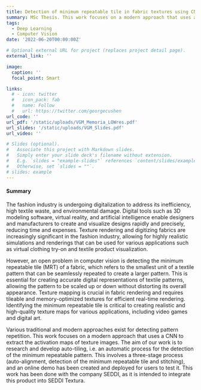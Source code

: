 ```yaml
---
title: Detection of minimum repeatable tile in fabric textures using CNN activations.
summary: MSc Thesis. This work focuses on a modern approach that uses a CNN to extract the activation maps of texture images and detect the minimum repeatable pattern of fabric images.
tags:
  - Deep Learning
  - Computer Vision
date: '2022-06-20T00:00:00Z'

# Optional external URL for project (replaces project detail page).
external_link: ''

image:
  caption: ''
  focal_point: Smart

links:
  # - icon: twitter
  #   icon_pack: fab
  #   name: Follow
  #   url: https://twitter.com/georgecushen
url_code: ''
url_pdf: '/static/uploads/VGM_Memoria_LOWres.pdf'
url_slides: '/static/uploads/VGM_Slides.pdf'
url_video: ''

# Slides (optional).
#   Associate this project with Markdown slides.
#   Simply enter your slide deck's filename without extension.
#   E.g. `slides = "example-slides"` references `content/slides/example-slides.md`.
#   Otherwise, set `slides = ""`.
# slides: example
---
```


#### Summary

The fashion industry is undergoing digitalization to address its inefficiency, high textile
waste, and environmental damage. Digital tools such as 3D modeling software, virtual
reality, and artificial intelligence enable designers and manufacturers to create and
visualize designs rapidly and precisely, reducing time and expenses. Texture rendering
and digitizing fabrics are increasingly significant in the fashion industry, allowing for
highly realistic simulations and renderings that can be used for various applications such
as virtual clothing try-on and textile product visualization.

However, an open problem in computer vision is detecting the minimum repeatable
tile (MRT) of a fabric, which refers to the smallest unit of a textile pattern that can
be seamlessly repeated to create a larger pattern. This is essential for creating accurate
digital representations of textile patterns, allowing the pattern to be scaled up or down
without distorting its overall appearance. Texture mapping is crucial in fabric rendering
and requires tileable and memory-optimized textures for efficient real-time rendering.
Identifying the minimum repeatable tile is critical to creating realistic and high-quality
texture maps for various applications, including video games and digital art.

Various traditional and modern approaches exist for detecting pattern repetition. This
work focuses on a modern approach that uses a CNN to extract the activation maps of
texture images. The aim of our work is to research and develop auto-tiling, i.e. an
automatic process for the detection of the minimum repeatable pattern. This involves
a three-stage process (auto-alignment, detection of the minimum repeatable tile and
stitching), and an online demo has been created and deployed for users to test it. This
work has been done with the company SEDDI, as it is intended to integrate this product
into SEDDI Textura.